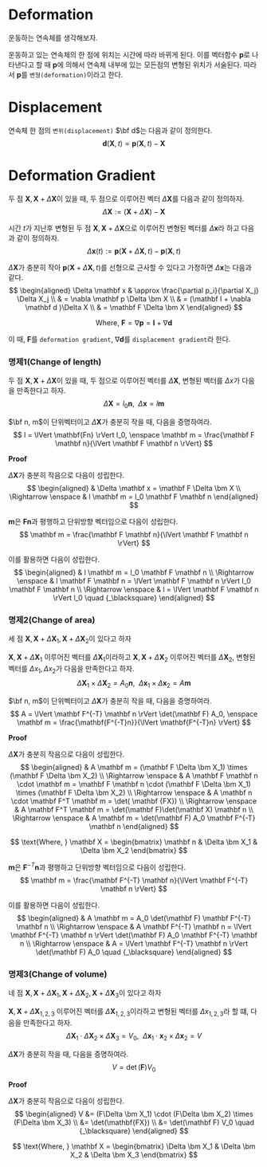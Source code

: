 # Deformation
운동하는 연속체를 생각해보자. 

운동하고 있는 연속체의 한 점에 위치는 시간에 따라 바뀌게 된다. 이를 벡터함수 $\mathbf p$로 나타낸다고 할 때 $\mathbf p$에 의해서 연속체 내부에 있는 모든점의 변형된 위치가 서술된다. 따라서 $\mathbf p$를 `변형(deformation)`이라고 한다.

# Displacement 
연속체 한 점의 `변위(displacement)` $\bf d$는 다음과 같이 정의한다.
$$ \mathbf d(\bm X, t) = \mathbf p(\bm X, t) - \bm X $$

# Deformation Gradient

두 점 $\bm X, \bm X + \Delta \bm X$이 있을 때, 두 점으로 이루어진 벡터 $\Delta \bm X$를 다음과 같이 정의하자.
$$ \Delta \bm X := (\bm X + \Delta \bm X) - \bm X $$

시간 $t$가 지난후 변형된 두 점 $\bm X, \bm X + \Delta \bm X$으로 이루어진 변형된 벡터를 $\Delta \mathbf x$라 하고 다음과 같이 정의하자.
$$ \Delta \mathbf x(t) := \mathbf p(\bm X + \Delta \bm X, t) - \mathbf p(\bm X,t) $$

$\Delta \bm X$가 충분히 작아 $\mathbf p (\bm X + \Delta \bm X, t)$를 선형으로 근사할 수 있다고 가정하면 $\Delta \mathbf x$는 다음과 같다.
$$ \begin{aligned} \Delta \mathbf x & \approx \frac{\partial p_i}{\partial X_j} \Delta X_j \\ & = \nabla \mathbf p \Delta \bm X \\ & =  (\mathbf I + \nabla \mathbf d )\Delta X \\ & = \mathbf F \Delta \bm X \end{aligned} $$

$$ \text{Where, } \mathbf F = \nabla \mathbf p = \mathbf I + \nabla \mathbf d $$

이 때, $\mathbf F$를 `deformation gradient`, $\nabla \mathbf d$를 `displacement gradient`라 한다.


### 명제1(Change of length)
두 점 $\bm X, \bm X + \Delta \bm X$이 있을 때, 두 점으로 이루어진 벡터를 $\Delta \bm X$, 변형된 벡터를 $\Delta x$가 다음을 만족한다고 하자.
$$ \Delta \bm X = l_0 \mathbf n, \enspace \Delta \mathbf x = l \mathbf m$$

$\bf n, m$이 단위벡터이고 $\Delta \bm X$가 충분히 작을 때, 다음을 증명하여라.
$$ l = \lVert \mathbf{Fn} \rVert l_0, \enspace \mathbf m = \frac{\mathbf F \mathbf n}{\lVert \mathbf F \mathbf n \rVert} $$

**Proof**

$\Delta \bm X$가 충분히 작음으로 다음이 성립한다.
$$ \begin{aligned} & \Delta \mathbf x = \mathbf F \Delta \bm X \\ \Rightarrow \enspace &  l \mathbf m = l_0 \mathbf F \mathbf n \end{aligned} $$

$\mathbf m$은 $\mathbf F \mathbf n$과 평행하고 단위방향 벡터임으로 다음이 성립한다.
$$ \mathbf m = \frac{\mathbf F \mathbf n}{\lVert \mathbf F \mathbf n \rVert} $$

이를 활용하면 다음이 성립한다.
$$ \begin{aligned} & l \mathbf m = l_0 \mathbf F \mathbf n \\ \Rightarrow \enspace & l \mathbf F \mathbf n = \lVert \mathbf F \mathbf n \rVert l_0 \mathbf F \mathbf n \\ \Rightarrow \enspace & l = \lVert \mathbf F \mathbf n \rVert l_0 \quad {_\blacksquare} \end{aligned} $$

### 명제2(Change of area)
세 점 $\bm X, \bm X + \Delta \bm X_1, \bm X + \Delta \bm X_2$이 있다고 하자

$\bm X, \bm X + \Delta \bm X_1$ 이루어진 벡터를 $\Delta \bm X_1$이라하고 $\bm X, \bm X + \Delta \bm X_2$ 이루어진 벡터를 $\Delta \bm X_2$, 변형된 벡터를 $\Delta x_1, \Delta x_2$가 다음을 만족한다고 하자.
$$ \Delta \bm X_1 \times \Delta \bm X_2 = A_0 \mathbf n, \enspace \Delta \mathbf x_1 \times \Delta \mathbf x_2 = A \mathbf m$$

$\bf n, m$이 단위벡터이고 $\Delta \bm X$가 충분히 작을 때, 다음을 증명하여라.
$$ A = \lVert \mathbf F^{-T} \mathbf n \rVert \det(\mathbf F) A_0, \enspace \mathbf m = \frac{\mathbf{F^{-T}n}}{\lVert \mathbf{F^{-T}n} \rVert} $$

**Proof**

$\Delta \bm X$가 충분히 작음으로 다음이 성립한다.
$$ \begin{aligned} & A \mathbf m = (\mathbf F \Delta \bm X_1) \times (\mathbf F \Delta \bm X_2) \\ \Rightarrow \enspace &  A \mathbf F \mathbf n \cdot  \mathbf m = \mathbf F \mathbf n \cdot (\mathbf F \Delta \bm X_1) \times (\mathbf F \Delta \bm X_2) \\ \Rightarrow \enspace &  A \mathbf n \cdot \mathbf F^T \mathbf m = \det( \mathbf {FX}) \\ \Rightarrow \enspace &  A  \mathbf F^T \mathbf m = \det(\mathbf F)\det(\mathbf X) \mathbf n \\ \Rightarrow \enspace &  A  \mathbf m = \det(\mathbf F) A_0 \mathbf F^{-T} \mathbf n \end{aligned} $$

$$ \text{Where, } \mathbf X = \begin{bmatrix} \mathbf n & \Delta \bm X_1 & \Delta \bm X_2 \end{bmatrix} $$

$\mathbf m$은 $\mathbf F^{-T} \mathbf n$과 평행하고 단위방향 벡터임으로 다음이 성립한다.
$$ \mathbf m = \frac{\mathbf F^{-T} \mathbf n}{\lVert \mathbf F^{-T} \mathbf n \rVert} $$

이를 활용하면 다음이 성립한다.
$$ \begin{aligned} &  A \mathbf m = A_0 \det(\mathbf F) \mathbf F^{-T} \mathbf n \\ \Rightarrow \enspace & A \mathbf F^{-T} \mathbf n = \lVert \mathbf F^{-T} \mathbf n \rVert \det(\mathbf F) A_0 \mathbf F^{-T} \mathbf n \\ \Rightarrow \enspace & A = \lVert \mathbf F^{-T} \mathbf n \rVert \det(\mathbf F) A_0 \quad {_\blacksquare} \end{aligned} $$

### 명제3(Change of volume)
네 점 $\bm X, \bm X + \Delta \bm X_1, \bm X + \Delta \bm X_2, \bm X + \Delta \bm X_3$이 있다고 하자

$\bm X, \bm X + \Delta \bm X_{1,2,3}$ 이루어진 벡터를 $\Delta \bm X_{1,2,3}$이라하고 변형된 벡터를 $\Delta x_{1,2,3}$라 할 떄, 다음을 만족한다고 하자.
$$ \Delta \bm X_1 \cdot \Delta \bm X_2 \times \Delta \bm X_3 = V_0 , \enspace \Delta \mathbf x_1 \cdot \mathbf x_2 \times \Delta \mathbf x_2 = V$$

$\Delta \bm X$가 충분히 작을 때, 다음을 증명하여라.
$$ V = \det(\mathbf F) V_0 $$

**Proof**

$\Delta \bm X$가 충분히 작음으로 다음이 성립한다.
$$ \begin{aligned} V &= (F\Delta \bm X_1) \cdot (F\Delta \bm X_2) \times (F\Delta \bm X_3) \\ &=  \det(\mathbf{FX}) \\ &= \det(\mathbf F) V_0 \quad {_\blacksquare} \end{aligned} $$

$$ \text{Where, } \mathbf X = \begin{bmatrix} \Delta \bm X_1 & \Delta \bm X_2 & \Delta \bm X_3 \end{bmatrix} $$